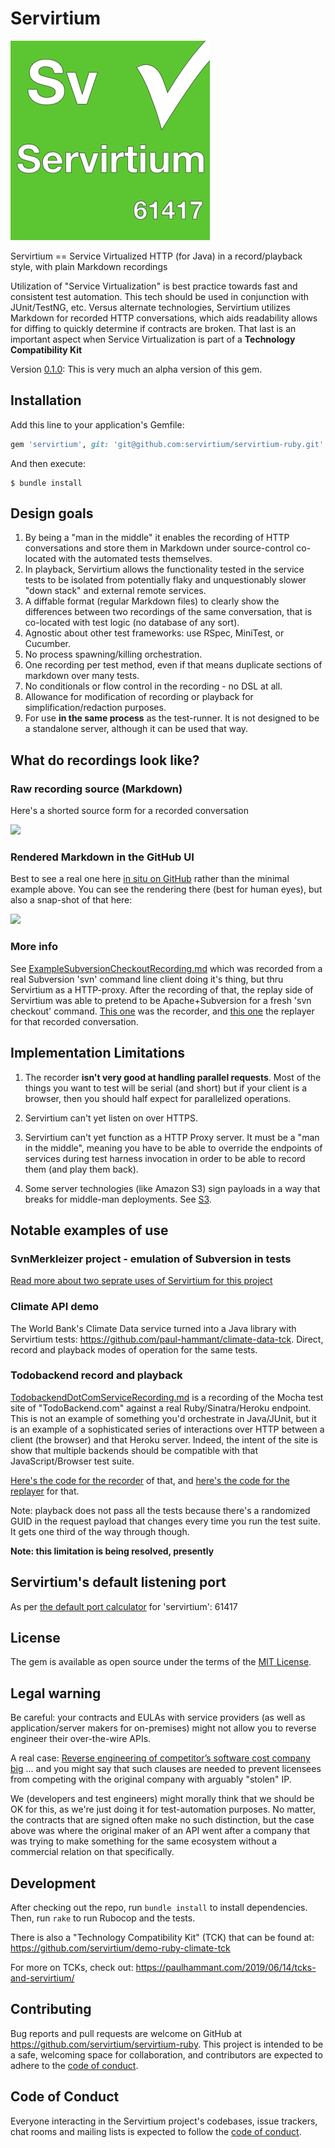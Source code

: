 # Servirtium

![](Servirtium-Square.png?raw=true)

Servirtium == Service Virtualized HTTP (for Java) in a record/playback style, with plain 
Markdown recordings

Utilization of "Service Virtualization" is best practice towards fast and 
consistent test automation. This tech should be used in conjunction with 
JUnit/TestNG, etc.  Versus alternate technologies, Servirtium utilizes Markdown
for recorded HTTP conversations, which aids readability allows for diffing 
to quickly determine if contracts are broken. That last is an important aspect
when Service Virtualization is part of a **Technology Compatibility Kit**

Version [0.1.0](lib/servirtium/version.rb): This is very much an alpha version of this gem. 

## Installation

Add this line to your application's Gemfile:

```ruby
gem 'servirtium', git: 'git@github.com:servirtium/servirtium-ruby.git'
```

And then execute:

```
$ bundle install
```

## Design goals 

1. By being a "man in the middle" it enables the recording of HTTP conversations and store them in 
   Markdown under source-control co-located with the automated tests themselves. 
2. In playback, Servirtium allows the functionality tested in the service tests to be isolated from 
   potentially flaky and unquestionably slower "down stack" and external remote services.
3. A diffable format (regular Markdown files) to clearly show the differences between two recordings 
   of the same conversation, that is co-located with test logic (no database of any sort).
4. Agnostic about other test frameworks: use RSpec, MiniTest, or Cucumber.
5. No process spawning/killing orchestration.
6. One recording per test method, even if that means duplicate sections of markdown over many tests.
7. No conditionals or flow control in the recording - no DSL at all. 
8. Allowance for modification of recording or playback for simplification/redaction purposes.
9. For use **in the same process** as the test-runner. It is not designed to be a standalone server, 
   although it can be used that way.

## What do recordings look like?

### Raw recording source (Markdown)

Here's a shorted source form for a recorded conversation

![](https://user-images.githubusercontent.com/82182/66556432-21473c00-eb48-11e9-8fb3-06259d79ff2b.png)

### Rendered Markdown in the GitHub UI

Best to see a real one here [in situ on GitHub](https://github.com/paul-hammant/climate-data-tck/blob/master/src/test/mocks/averageRainfallForEgyptFrom1980to1999Exists.md) 
rather than the minimal example above. You can see the rendering there (best for human eyes), 
but also a snap-shot of that here:

![](https://user-images.githubusercontent.com/82182/66568199-df76bf80-eb60-11e9-83a8-61be277a9fae.png)

### More info

See 
[ExampleSubversionCheckoutRecording.md](https://github.com/paul-hammant/servirtium/blob/master/src/test/resources/ExampleSubversionCheckoutRecording.md) 
which was recorded from a real Subversion 'svn' command line client doing it's thing, but 
thru Servirtium as a HTTP-proxy. After the recording of that, the replay side of Servirtium was able 
to pretend to be Apache+Subversion for a fresh 'svn checkout' command. 
[This one](https://github.com/paul-hammant/servirtium/blob/master/src/test/java/com/paulhammant/servirtium/SubversionCheckoutRecorderMain.java) 
was the recorder, and [this one](https://github.com/paul-hammant/servirtium/blob/master/src/test/java/com/paulhammant/servirtium/SubversionCheckoutReplayerMain.java) 
the replayer for that recorded conversation.

## Implementation Limitations

1. The recorder **isn't very good at handling parallel requests**. Most of the 
   things you want to test will be serial (and  short) but if your client is a browser, 
   then you should half expect for parallelized operations.

1. Servirtium can't yet listen on over HTTPS.

1. Servirtium can't yet function as a HTTP Proxy server. It must be a "man in the middle", 
   meaning you have to be able to override the endpoints of services during test harness invocation 
   in order to be able to record them (and play them back).
 
1. Some server technologies (like Amazon S3) sign payloads in a way that breaks for middle-man 
   deployments. See [S3](https://github.com/paul-hammant/servirtium/wiki/S3).

## Notable examples of use

### SvnMerkleizer project - emulation of Subversion in tests

[Read more about two seprate uses of Servirtium for this project](docs/SvnMerkleizer_More_Info.md)

### Climate API demo

The World Bank's Climate Data service turned into a Java library with Servirtium tests: 
https://github.com/paul-hammant/climate-data-tck. Direct, record and playback modes of 
operation for the same tests.

### Todobackend record and playback

[TodobackendDotComServiceRecording.md](https://github.com/paul-hammant/servirtium/blob/master/src/test/resources/TodobackendDotComServiceRecording.md) 
is a recording of the Mocha test site of "TodoBackend.com" against a real Ruby/Sinatra/Heroku 
endpoint. This is not an example of something you'd orchestrate in Java/JUnit, but it is 
an example of a sophisticated series of interactions over HTTP between a client (the browser) 
and that Heroku server. Indeed, the intent of the site is show that multiple backends should be
compatible with that JavaScript/Browser test suite.

[Here's the code for the recorder](https://github.com/paul-hammant/servirtium/blob/master/src/test/java/com/paulhammant/servirtium/SubversionCheckoutRecorderMain.java) 
of that, and [here's the code for the replayer](https://github.com/paul-hammant/servirtium/blob/master/src/test/java/com/paulhammant/servirtium/SubversionCheckoutReplayerMain.java)
for that.  

Note: playback does not pass all the tests because there's a randomized GUID in the request 
payload that changes every time you run the test suite. It gets one third of the way through though.

**Note: this limitation is being resolved, presently**

## Servirtium's default listening port

As per [the default port calculator](https://paul-hammant.github.io/default-port-calculator/#servirtium) 
for 'servirtium': 61417 

## License

The gem is available as open source under the terms of the [MIT License](https://opensource.org/licenses/MIT).

## Legal warning

Be careful: your contracts and EULAs with service providers (as well as application/server makers 
for on-premises) might not allow you to reverse engineer their over-the-wire APIs.  

A real case: [Reverse engineering of competitor’s software cost company big](http://blog.internetcases.com/2017/10/24/reverse-engineering-of-competitors-software-cost-company-big/)
... and you might say that such clauses are needed to prevent licensees from competing with the 
original company with arguably "stolen" IP. 

We (developers and test engineers) might morally think that we should be OK for this, as we're just 
doing it for test-automation purposes. No matter, the contracts that are signed often make no such 
distinction, but the case above was where the original maker of an API went after a company that was 
trying to make something for the same ecosystem without a commercial relation on that specifically.

## Development

After checking out the repo, run `bundle install` to install dependencies. 
Then, run `rake` to run Rubocop and the tests. 

There is also a "Technology Compatibility Kit" (TCK) that can be found at: 
https://github.com/servirtium/demo-ruby-climate-tck

For more on TCKs, check out: https://paulhammant.com/2019/06/14/tcks-and-servirtium/

## Contributing

Bug reports and pull requests are welcome on GitHub at 
https://github.com/servirtium/servirtium-ruby. This project is intended to be a safe, welcoming 
space for collaboration, and contributors are expected to adhere to the [code of conduct](https://github.com/servirtium/servirtium-ruby/blob/master/CODE_OF_CONDUCT.md).

## Code of Conduct

Everyone interacting in the Servirtium project's codebases, issue trackers, chat rooms and mailing 
lists is expected to follow the [code of conduct](https://github.com/servirtium/servirtium-ruby/blob/master/CODE_OF_CONDUCT.md).
